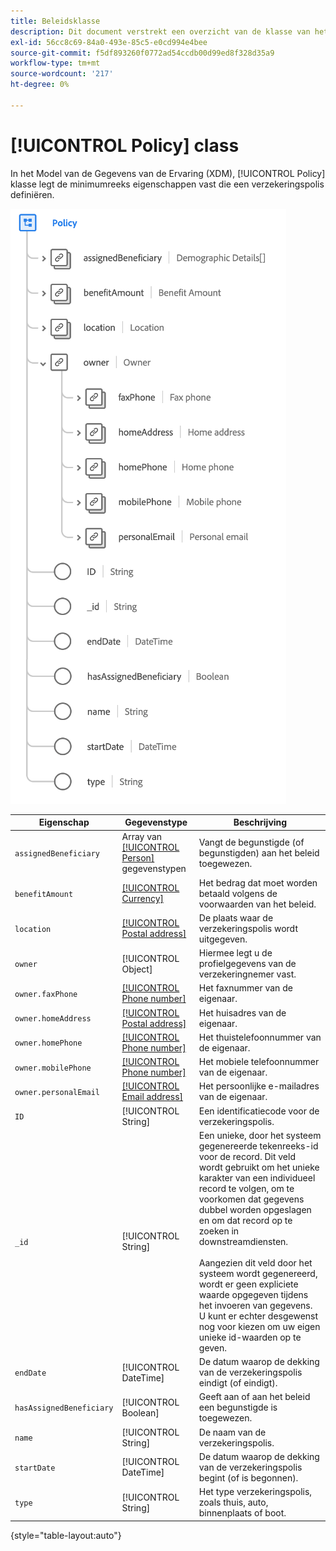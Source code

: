```yaml
---
title: Beleidsklasse
description: Dit document verstrekt een overzicht van de klasse van het Beleid in het Model van de Gegevens van de Ervaring (XDM).
exl-id: 56cc8c69-84a0-493e-85c5-e0cd994e4bee
source-git-commit: f5df893260f0772ad54ccdb00d99ed8f328d35a9
workflow-type: tm+mt
source-wordcount: '217'
ht-degree: 0%

---
```


# [!UICONTROL Policy] class

In het Model van de Gegevens van de Ervaring (XDM), [!UICONTROL Policy] klasse legt de minimumreeks eigenschappen vast die een verzekeringspolis definiëren.

![](../images/classes/policy.png)

| Eigenschap | Gegevenstype | Beschrijving |
| --- | --- | --- |
| `assignedBeneficiary` | Array van [[!UICONTROL Person]](../data-types/person.md) gegevenstypen | Vangt de begunstigde (of begunstigden) aan het beleid toegewezen. |
| `benefitAmount` | [[!UICONTROL Currency]](../data-types/currency.md) | Het bedrag dat moet worden betaald volgens de voorwaarden van het beleid. |
| `location` | [[!UICONTROL Postal address]](../data-types/postal-address.md) | De plaats waar de verzekeringspolis wordt uitgegeven. |
| `owner` | [!UICONTROL Object] | Hiermee legt u de profielgegevens van de verzekeringnemer vast. |
| `owner.faxPhone` | [[!UICONTROL Phone number]](../data-types/phone-number.md) | Het faxnummer van de eigenaar. |
| `owner.homeAddress` | [[!UICONTROL Postal address]](../data-types/postal-address.md) | Het huisadres van de eigenaar. |
| `owner.homePhone` | [[!UICONTROL Phone number]](../data-types/phone-number.md) | Het thuistelefoonnummer van de eigenaar. |
| `owner.mobilePhone` | [[!UICONTROL Phone number]](../data-types/phone-number.md) | Het mobiele telefoonnummer van de eigenaar. |
| `owner.personalEmail` | [[!UICONTROL Email address]](../data-types/email-address.md) | Het persoonlijke e-mailadres van de eigenaar. |
| `ID` | [!UICONTROL String] | Een identificatiecode voor de verzekeringspolis. |
| `_id` | [!UICONTROL String] | Een unieke, door het systeem gegenereerde tekenreeks-id voor de record. Dit veld wordt gebruikt om het unieke karakter van een individueel record te volgen, om te voorkomen dat gegevens dubbel worden opgeslagen en om dat record op te zoeken in downstreamdiensten.<br><br>Aangezien dit veld door het systeem wordt gegenereerd, wordt er geen expliciete waarde opgegeven tijdens het invoeren van gegevens. U kunt er echter desgewenst nog voor kiezen om uw eigen unieke id-waarden op te geven. |
| `endDate` | [!UICONTROL DateTime] | De datum waarop de dekking van de verzekeringspolis eindigt (of eindigt). |
| `hasAssignedBeneficiary` | [!UICONTROL Boolean] | Geeft aan of aan het beleid een begunstigde is toegewezen. |
| `name` | [!UICONTROL String] | De naam van de verzekeringspolis. |
| `startDate` | [!UICONTROL DateTime] | De datum waarop de dekking van de verzekeringspolis begint (of is begonnen). |
| `type` | [!UICONTROL String] | Het type verzekeringspolis, zoals thuis, auto, binnenplaats of boot. |

{style="table-layout:auto"}
